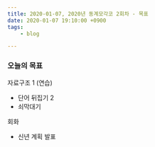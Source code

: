 ```yaml
---
title: 2020-01-07, 2020년 동계모각코 2회차 - 목표
date: 2020-01-07 19:10:00 +0900
tags:
    - blog

---
```


### 오늘의 목표
자료구조 1 (연습)  
- 단어 뒤집기 2  
- 쇠막대기   

회화
- 신년 계획 발표  
